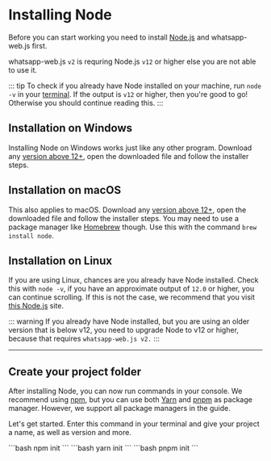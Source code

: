 # Installing Node

Before you can start working you need to install [Node.js](https://nodejs.org/) and whatsapp-web.js first.

whatsapp-web.js `v2` is requring Node.js `v12` or higher else you are not able to use it.

::: tip
To check if you already have Node installed on your machine, run `node -v` in your [terminal](/guide/v2/popular-topics/guide-explanations/). If the output is `v12` or higher, then you're good to go! Otherwise you should continue reading this.
:::

## Installation on Windows

Installing Node on Windows works just like any other program. Download any [version above 12+](https://nodejs.org/), open the downloaded file and follow the installer steps.

## Installation on macOS

This also applies to macOS. Download any [version above 12+](https://nodejs.org/), open the downloaded file and follow the installer steps. You may need to use a package manager like [Homebrew](https://brew.sh/) though. Use this with the command `brew install node`.

## Installation on Linux

If you are using Linux, chances are you already have Node installed. Check this with `node -v`, if you have an approximate output of `12.0` or higher, you can continue scrolling. If this is not the case, we recommend that you visit [this Node.js](https://nodejs.org/en/download/package-manager/) site.

::: warning
If you already have Node installed, but you are using an older version that is below v12, you need to upgrade Node to v12 or higher, because that requires `whatsapp-web.js v2.`
:::

---

## Create your project folder

After installing Node, you can now run commands in your console. We recommend using [npm](https://www.npmjs.com/), but you can use both [Yarn](https://yarnpkg.com/) and [pnpm](https://pnpm.io/) as package manager. However, we support all package managers in the guide.

Let's get started. Enter this command in your terminal and give your project a name, as well as version and more.

<code-group>
<code-block title="npm" active>
```bash
npm init
```
</code-block>

<code-block title="yarn">
```bash
yarn init
```
</code-block>

<code-block title="pnpm">
```bash
pnpm init
```
</code-block>
</code-group>